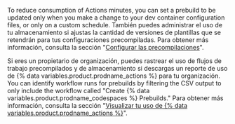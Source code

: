 To reduce consumption of Actions minutes, you can set a prebuild to be updated only when you make a change to your dev container configuration files, or only on a custom schedule. También puedes administrar el uso de tu almacenamiento si ajustas la cantidad de versiones de plantillas que se retendrán para tus configuraciones precompiladas. Para obtener más información, consulta la sección "[Configurar las precompilaciones](/codespaces/prebuilding-your-codespaces/configuring-prebuilds#configuring-a-prebuild)".

Si eres un propietario de organización, puedes rastrear el uso de flujos de trabajo precompilados y de almacenamiento si descargas un reporte de uso de {% data variables.product.prodname_actions %} para tu organización. You can identify workflow runs for prebuilds by filtering the CSV output to only include the workflow called "Create {% data variables.product.prodname_codespaces %} Prebuilds." Para obtener más información, consulta la sección "[Visualizar tu uso de {% data variables.product.prodname_actions %}](/billing/managing-billing-for-github-actions/viewing-your-github-actions-usage#viewing-github-actions-usage-for-your-organization)".
